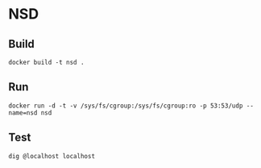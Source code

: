 # NSD

## Build

    docker build -t nsd .

## Run

    docker run -d -t -v /sys/fs/cgroup:/sys/fs/cgroup:ro -p 53:53/udp --name=nsd nsd

## Test

    dig @localhost localhost
